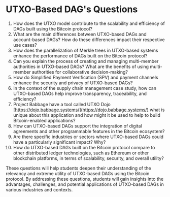 # UTXO-Based DAG's Questions

1. How does the UTXO model contribute to the scalability and efficiency of DAGs built using the Bitcoin protocol?
2. What are the main differences between UTXO-based DAGs and account-based DAGs? How do these differences impact their respective use cases?
3. How does the parallelization of Merkle trees in UTXO-based systems enhance the performance of DAGs built on the Bitcoin protocol?
4. Can you explain the process of creating and managing multi-member authorities in UTXO-based DAGs? What are the benefits of using multi-member authorities for collaborative decision-making?
5. How do Simplified Payment Verification (SPV) and payment channels enhance the security and privacy of UTXO-based DAGs?
6. In the context of the supply chain management case study, how can UTXO-based DAGs help improve transparency, traceability, and efficiency?
7. Project Babbage have a tool called UTXO Dojo [https://dojo.babbage.systems/](https://dojo.babbage.systems/) what is unique about this application and how might it be used to help to build Bitcoin-enabled applications?
8. How can UTXO-based DAGs support the integration of digital agreements and other programmable features in the Bitcoin ecosystem?
9. Are there specific industries or sectors where UTXO-based DAGs could have a particularly significant impact? Why?
10. How do UTXO-based DAGs built on the Bitcoin protocol compare to other distributed ledger technologies, such as Ethereum or other blockchain platforms, in terms of scalability, security, and overall utility?

These questions will help students deepen their understanding of the relevancy and extreme utility of UTXO-based DAGs using the Bitcoin protocol. By addressing these questions, students will gain insights into the advantages, challenges, and potential applications of UTXO-based DAGs in various industries and contexts.
